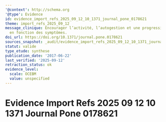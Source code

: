 ```yaml
---
'@context': http://schema.org
'@type': Evidence
id: evidence_import_refs_2025_09_12_10_1371_journal_pone_0178621
theme: import_refs_2025_09_12
message_clinique: Encourager l’activité, l’autogestion et une progression graduée
  en fonction des symptômes.
doi_url: https://doi.org/10.1371/journal.pone.0178621
sources_snapshot: _audit/evidence_import_refs_2025_09_12_10_1371_journal_pone_0178621.json
statut: valide
type_etude: synthese
publication_date: '2017-06-22'
last_verified: '2025-09-12'
retraction_status: ok
evidence_level:
  scale: OCEBM
  value: unspecified
---
```

# Evidence Import Refs 2025 09 12 10 1371 Journal Pone 0178621


